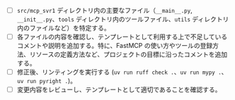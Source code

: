 - [ ] `src/mcp_svr1` ディレクトリ内の主要なファイル（`__main__.py`, `__init__.py`、`tools` ディレクトリ内のツールファイル、`utils` ディレクトリ内のファイルなど）を特定する。
- [ ] 各ファイルの内容を確認し、テンプレートとして利用する上で不足しているコメントや説明を追加する。特に、FastMCP の使い方やツールの登録方法、リソースの定義方法など、プロジェクトの目標に沿ったコメントを追加する。
- [ ] 修正後、リンティングを実行する (`uv run ruff check .`、`uv run mypy .`、`uv run pyright .`)。
- [ ] 変更内容をレビューし、テンプレートとして適切であることを確認する。
